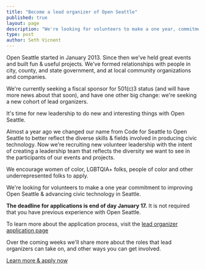 ```yaml
---
title: "Become a lead organizer of Open Seattle"
published: true
layout: page
description: "We're looking for volunteers to make a one year, commitment to improving Open Seattle & advancing civic technology in Seattle."
type: post
author: Seth Vicnent
---
```



Open Seattle started in January 2013. Since then we've held great events and built fun & useful projects. We've formed relationships with people in city, county, and state government, and at local community organizations and companies.

We're currently seeking a fiscal sponsor for 501(c)3 status (and will have more news about that soon), and have one other big change: we're seeking a new cohort of lead organizers.

It's time for new leadership to do new and interesting things with Open Seattle.

Almost a year ago we changed our name from Code for Seattle to Open Seattle to better reflect the diverse skills & fields involved in producing civic technology. Now we're recruiting new volunteer leadership with the intent of creating a leadership team that reflects the diversity we want to see in the participants of our events and projects. 

We encourage women of color, LGBTQIA+ folks, people of color and other underrepresented folks to apply.

We're looking for volunteers to make a one year commitment to improving Open Seattle & advancing civic technology in Seattle.

**The deadline for applications is end of day January 17.** It is not required that you have previous experience with Open Seattle. 

To learn more about the application process, visit the [lead organizer application page](http://openseattle.org/lead-organizer-application/)

Over the coming weeks we'll share more about the roles that lead organizers can take on, and other ways you can get involved.

<p><a class="button" href="/lead-organizer-application">Learn more & apply now</a></p>
